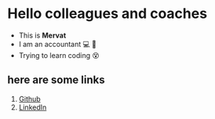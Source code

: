 # Hello colleagues and coaches

- This is **Mervat**
- I am an accountant :computer: :ledger:
- Trying to learn coding :dizzy_face:

## here are some links

1. [Github](https://github.com/Mervatabuamro)
2. [LinkedIn](https://www.linkedin.com/in/mervat-abuamro/)

